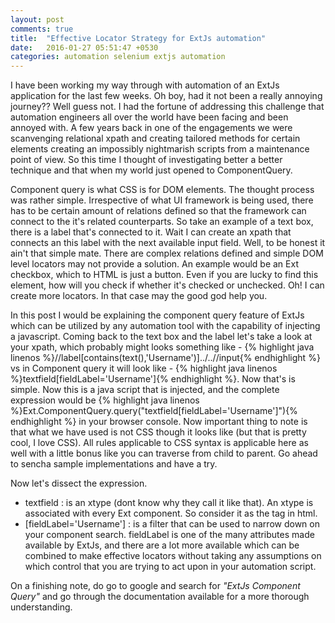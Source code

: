 ```yaml
---
layout: post
comments: true
title:  "Effective Locator Strategy for ExtJs automation"
date:   2016-01-27 05:51:47 +0530
categories: automation selenium extjs automation
---
```

I have been working my way through with automation of an ExtJs application for the last few weeks. Oh boy, had it not been a really annoying journey?? Well guess not. I had the fortune of addressing this challenge that automation engineers all over the world have been facing and been annoyed with. A few years back in one of the engagements we were scanvenging relational xpath and creating tailored methods for certain elements creating an impossibly nightmarish scripts from a maintenance point of view. So this time I thought of investigating better a better technique and that when my world just opened to ComponentQuery.

Component query is what CSS is for DOM elements. The thought process was rather simple. Irrespective of what UI framework is being used, there has to be certain amount of relations defined so that the framework can connect to the it's related counterparts. So take an example of a text box, there is a label that's connected to it. Wait I can create an xpath that connects an this label with the next available input field. Well, to be honest it ain't that simple mate. There are complex relations defined and simple DOM level locators may not provide a solution. An example would be an Ext checkbox, which to HTML is just a button. Even if you are lucky to find this element, how will you check if whether it's checked or unchecked. Oh! I can create more locators. In that case may the good god help you.

In this post I would be explaining the component query feature of ExtJs which can be utilized by any automation tool with the capability of injecting a javascript. Coming back to the text box and the label let's take a look at your xpath, which probably might looks something like - {% highlight java linenos %}//label[contains(text(),'Username')]../..//input{% endhighlight %} vs in Component query it will look like - {% highlight java linenos %}textfield[fieldLabel='Username']{% endhighlight %}. Now that's is simple. Now this is a java script that is injected, and the complete expression would be {% highlight java linenos %}Ext.ComponentQuery.query("textfield[fieldLabel='Username']"){% endhighlight %} in your browser console. Now important thing to note is that what we have used is not CSS though it looks like (but that is pretty cool, I love CSS). All rules applicable to CSS syntax is applicable here as well with a little bonus like you can traverse from child to parent. Go ahead to sencha sample implementations and have a try.
 
 Now let's dissect the expression. 
 - textfield : is an xtype (dont know why they call it like that). An xtype is associated with every Ext component. So consider it as the tag in html.
 - [fieldLabel='Username'] : is a filter that can be used to narrow down on your component search. fieldLabel is one of the many attributes made available by ExtJs, and there are a lot more available which can be combined to make effective locators without taking any assumptions on which control that you are trying to act upon in your automation script.
 
 On a finishing note, do go to google and search for _"ExtJs Component Query"_ and go through the documentation available for a more thorough understanding.